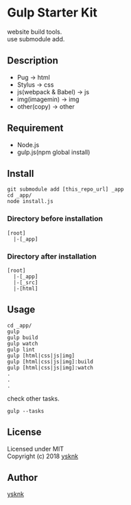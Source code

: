 Gulp Starter Kit
====

website build tools.  
use submodule add.  

## Description

* Pug -> html
* Stylus -> css
* js(webpack & Babel) -> js
* img(imagemin) -> img
* other(copy) -> other

## Requirement

* Node.js
* gulp.js(npm global install)

## Install

    git submodule add [this_repo_url] _app
    cd _app/
    node install.js

### Directory before installation

    [root]
      |-[_app]

### Directory after installation

    [root]
      |-[_app]
      |-[_src]
      |-[html]

## Usage

    cd _app/
    gulp
    gulp build
    gulp watch
    gulp lint
    gulp [html|css|js|img]
    gulp [html|css|js|img]:build
    gulp [html|css|js|img]:watch
    .
    .
    .

check other tasks.

    gulp --tasks

## License

Licensed under MIT  
Copyright (c) 2018 [ysknk](https://github.com/ysknk)  

## Author

[ysknk](https://github.com/ysknk)

